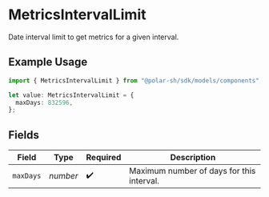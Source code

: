 # MetricsIntervalLimit

Date interval limit to get metrics for a given interval.

## Example Usage

```typescript
import { MetricsIntervalLimit } from "@polar-sh/sdk/models/components";

let value: MetricsIntervalLimit = {
  maxDays: 832596,
};
```

## Fields

| Field                                     | Type                                      | Required                                  | Description                               |
| ----------------------------------------- | ----------------------------------------- | ----------------------------------------- | ----------------------------------------- |
| `maxDays`                                 | *number*                                  | :heavy_check_mark:                        | Maximum number of days for this interval. |